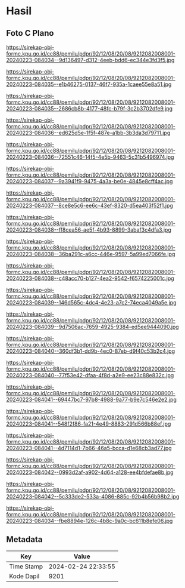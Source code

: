 # Hasil

## Foto C Plano

https://sirekap-obj-formc.kpu.go.id/cc88/pemilu/pdpr/92/12/08/20/08/9212082008001-20240223-084034--9d136497-d312-4eeb-bdd6-ec344e3fd3f5.jpg

https://sirekap-obj-formc.kpu.go.id/cc88/pemilu/pdpr/92/12/08/20/08/9212082008001-20240223-084035--e1b46275-0137-46f7-935a-1caee55e8a51.jpg

https://sirekap-obj-formc.kpu.go.id/cc88/pemilu/pdpr/92/12/08/20/08/9212082008001-20240223-084035--2686cb8b-4177-48fc-b79f-3c2b3702dfe9.jpg

https://sirekap-obj-formc.kpu.go.id/cc88/pemilu/pdpr/92/12/08/20/08/9212082008001-20240223-084036--ed625d5e-1f5f-487e-a1bb-3b3da3d79711.jpg

https://sirekap-obj-formc.kpu.go.id/cc88/pemilu/pdpr/92/12/08/20/08/9212082008001-20240223-084036--72551c46-14f5-4e5b-9463-5c31b5496974.jpg

https://sirekap-obj-formc.kpu.go.id/cc88/pemilu/pdpr/92/12/08/20/08/9212082008001-20240223-084037--9a3941f9-9475-4a3a-be0e-4845e8cff4ac.jpg

https://sirekap-obj-formc.kpu.go.id/cc88/pemilu/pdpr/92/12/08/20/08/9212082008001-20240223-084037--8ce8e5c6-ee6c-43ef-8320-d5ea403f52f1.jpg

https://sirekap-obj-formc.kpu.go.id/cc88/pemilu/pdpr/92/12/08/20/08/9212082008001-20240223-084038--ff8cea56-ae5f-4b93-8899-3abaf3c4dfa3.jpg

https://sirekap-obj-formc.kpu.go.id/cc88/pemilu/pdpr/92/12/08/20/08/9212082008001-20240223-084038--36ba291c-a6cc-446e-9597-5a99ed7066fe.jpg

https://sirekap-obj-formc.kpu.go.id/cc88/pemilu/pdpr/92/12/08/20/08/9212082008001-20240223-084038--c48acc70-b127-4ea2-9542-f6574225001c.jpg

https://sirekap-obj-formc.kpu.go.id/cc88/pemilu/pdpr/92/12/08/20/08/9212082008001-20240223-084039--146d565c-4dc4-4e23-a7c2-74eca4049a5e.jpg

https://sirekap-obj-formc.kpu.go.id/cc88/pemilu/pdpr/92/12/08/20/08/9212082008001-20240223-084039--9d7506ac-7659-4925-9384-ed5ee9444090.jpg

https://sirekap-obj-formc.kpu.go.id/cc88/pemilu/pdpr/92/12/08/20/08/9212082008001-20240223-084040--360df3b1-dd9b-4ec0-87eb-d9f40c53b2c4.jpg

https://sirekap-obj-formc.kpu.go.id/cc88/pemilu/pdpr/92/12/08/20/08/9212082008001-20240223-084040--77f53e42-dfaa-4f8d-a2e9-ee23c88e832c.jpg

https://sirekap-obj-formc.kpu.go.id/cc88/pemilu/pdpr/92/12/08/20/08/9212082008001-20240223-084041--69447bc7-97b8-4988-9a77-b9e7c546e2e2.jpg

https://sirekap-obj-formc.kpu.go.id/cc88/pemilu/pdpr/92/12/08/20/08/9212082008001-20240223-084041--548f2f86-fa21-4e49-8883-291d566b88ef.jpg

https://sirekap-obj-formc.kpu.go.id/cc88/pemilu/pdpr/92/12/08/20/08/9212082008001-20240223-084041--4d7114d1-7b66-46a5-bcca-d1e68cb3ad77.jpg

https://sirekap-obj-formc.kpu.go.id/cc88/pemilu/pdpr/92/12/08/20/08/9212082008001-20240223-084042--0993d2af-a902-4d64-a128-ee4bfdefae8b.jpg

https://sirekap-obj-formc.kpu.go.id/cc88/pemilu/pdpr/92/12/08/20/08/9212082008001-20240223-084042--5c333de2-533a-4086-885c-92b4b56b98b2.jpg

https://sirekap-obj-formc.kpu.go.id/cc88/pemilu/pdpr/92/12/08/20/08/9212082008001-20240223-084034--fbe8894e-126c-4b8c-9a0c-bc611b8efe06.jpg


## Metadata

| Key        | Value               |
| ---------- | ------------------- |
| Time Stamp | 2024-02-24 22:33:55 |
| Kode Dapil | 9201                |



